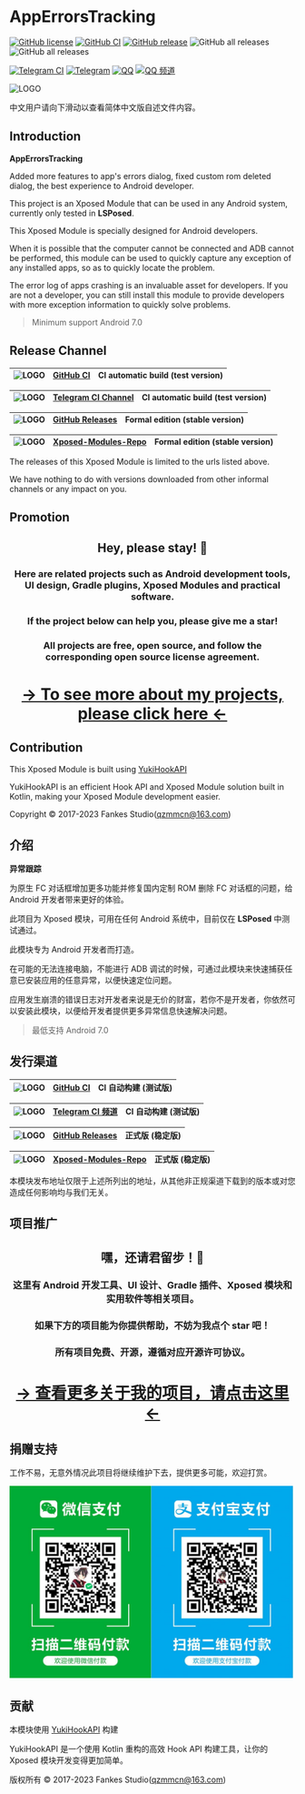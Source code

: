 # AppErrorsTracking

[![GitHub license](https://img.shields.io/github/license/KitsunePie/AppErrorsTracking?color=blue)](https://github.com/KitsunePie/AppErrorsTracking/blob/master/LICENSE)
[![GitHub CI](https://img.shields.io/github/actions/workflow/status/KitsunePie/AppErrorsTracking/commit_ci.yml?label=CI%20builds)](https://github.com/KitsunePie/AppErrorsTracking/actions/workflows/commit_ci.yml)
[![GitHub release](https://img.shields.io/github/v/release/KitsunePie/AppErrorsTracking?display_name=release&logo=github&color=green)](https://github.com/KitsunePie/AppErrorsTracking/releases)
![GitHub all releases](https://img.shields.io/github/downloads/KitsunePie/AppErrorsTracking/total?label=downloads)
![GitHub all releases](https://img.shields.io/github/downloads/Xposed-Modules-Repo/com.fankes.apperrorstracking/total?label=LSPosed%20downloads&labelColor=F48FB1)

[![Telegram CI](https://img.shields.io/badge/CI%20builds-Telegram-blue.svg?logo=telegram)](https://t.me/AppErrorsTracking_CI)
[![Telegram](https://img.shields.io/badge/discussion-Telegram-blue.svg?logo=telegram)](https://t.me/XiaofangInternet)
[![QQ](https://img.shields.io/badge/discussion-QQ-blue.svg?logo=tencent-qq&logoColor=red)](https://qm.qq.com/cgi-bin/qm/qr?k=dp2h5YhWiga9WWb_Oh7kSHmx01X8I8ii&jump_from=webapi&authKey=Za5CaFP0lk7+Zgsk2KpoBD7sSaYbeXbsDgFjiWelOeH4VSionpxFJ7V0qQBSqvFM)
[![QQ 频道](https://img.shields.io/badge/discussion-QQ%20频道-blue.svg?logo=tencent-qq&logoColor=red)](https://pd.qq.com/s/44gcy28h)

<img src="https://github.com/KitsunePie/AppErrorsTracking/blob/master/img-src/icon.png?raw=true" width = "100" height = "100" alt="LOGO"/>

中文用户请向下滑动以查看简体中文版自述文件内容。

## Introduction

**AppErrorsTracking**

Added more features to app's errors dialog, fixed custom rom deleted dialog, the best experience to Android developer.

This project is an Xposed Module that can be used in any Android system, currently only tested in **LSPosed**.

This Xposed Module is specially designed for Android developers.

When it is possible that the computer cannot be connected and ADB cannot be performed, this module can be used to quickly capture any exception
of any installed apps, so as to quickly locate the problem.

The error log of apps crashing is an invaluable asset for developers. If you are not a developer, you can still install this module to provide
developers with more exception information to quickly solve problems.

> Minimum support Android 7.0

## Release Channel

| <img src="https://avatars.githubusercontent.com/in/15368?s=64&v=4" width = "30" height = "30" alt="LOGO"/> | [GitHub CI](https://github.com/KitsunePie/AppErrorsTracking/actions/workflows/commit_ci.yml) | CI automatic build (test version) |
|------------------------------------------------------------------------------------------------------------|----------------------------------------------------------------------------------------------|-----------------------------------|

| <img src="https://github.com/peter-iakovlev/Telegram/blob/public/Icon.png?raw=true" width = "30" height = "30" alt="LOGO"/> | [Telegram CI Channel](https://t.me/AppErrorsTracking_CI) | CI automatic build (test version) |
|-----------------------------------------------------------------------------------------------------------------------------|----------------------------------------------------------|-----------------------------------|

| <img src="https://avatars.githubusercontent.com/in/15368?s=64&v=4" width = "30" height = "30" alt="LOGO"/> | [GitHub Releases](https://github.com/KitsunePie/AppErrorsTracking/releases) | Formal edition (stable version) |
|------------------------------------------------------------------------------------------------------------|-----------------------------------------------------------------------------|---------------------------------|

| <img src="https://avatars.githubusercontent.com/u/78217009?s=200&v=4?raw=true" width = "30" height = "30" alt="LOGO"/> | [Xposed-Modules-Repo](https://github.com/Xposed-Modules-Repo/com.fankes.apperrorstracking/releases) | Formal edition (stable version) |
|------------------------------------------------------------------------------------------------------------------------|-----------------------------------------------------------------------------------------------------|---------------------------------|

The releases of this Xposed Module is limited to the urls listed above.

We have nothing to do with versions downloaded from other informal channels or any impact on you.

## Promotion

<!--suppress HtmlDeprecatedAttribute -->
<div align="center">
     <h2>Hey, please stay! 👋</h2>
     <h3>Here are related projects such as Android development tools, UI design, Gradle plugins, Xposed Modules and practical software. </h3>
     <h3>If the project below can help you, please give me a star! </h3>
     <h3>All projects are free, open source, and follow the corresponding open source license agreement. </h3>
     <h1><a href="https://github.com/fankes/fankes/blob/main/project-promote/README.md">→ To see more about my projects, please click here ←</a></h1>
</div>

## Contribution

This Xposed Module is built using [YukiHookAPI](https://github.com/HighCapable/YukiHookAPI)

YukiHookAPI is an efficient Hook API and Xposed Module solution built in Kotlin, making your Xposed Module development easier.

Copyright © 2017-2023 Fankes Studio(qzmmcn@163.com)

## 介绍

**异常跟踪**

为原生 FC 对话框增加更多功能并修复国内定制 ROM 删除 FC 对话框的问题，给 Android 开发者带来更好的体验。

此项目为 Xposed 模块，可用在任何 Android 系统中，目前仅在 **LSPosed** 中测试通过。

此模块专为 Android 开发者而打造。

在可能的无法连接电脑，不能进行 ADB 调试的时候，可通过此模块来快速捕获任意已安装应用的任意异常，以便快速定位问题。

应用发生崩溃的错误日志对开发者来说是无价的财富，若你不是开发者，你依然可以安装此模块，以便给开发者提供更多异常信息快速解决问题。

> 最低支持 Android 7.0

## 发行渠道

| <img src="https://avatars.githubusercontent.com/in/15368?s=64&v=4" width = "30" height = "30" alt="LOGO"/> | [GitHub CI](https://github.com/KitsunePie/AppErrorsTracking/actions/workflows/commit_ci.yml) | CI 自动构建 (测试版) |
|------------------------------------------------------------------------------------------------------------|----------------------------------------------------------------------------------------------|---------------|

| <img src="https://github.com/peter-iakovlev/Telegram/blob/public/Icon.png?raw=true" width = "30" height = "30" alt="LOGO"/> | [Telegram CI 频道](https://t.me/AppErrorsTracking_CI) | CI 自动构建 (测试版) |
|-----------------------------------------------------------------------------------------------------------------------------|-----------------------------------------------------|---------------|

| <img src="https://avatars.githubusercontent.com/in/15368?s=64&v=4" width = "30" height = "30" alt="LOGO"/> | [GitHub Releases](https://github.com/KitsunePie/AppErrorsTracking/releases) | 正式版 (稳定版) |
|------------------------------------------------------------------------------------------------------------|-----------------------------------------------------------------------------|-----------|

| <img src="https://avatars.githubusercontent.com/u/78217009?s=200&v=4?raw=true" width = "30" height = "30" alt="LOGO"/> | [Xposed-Modules-Repo](https://github.com/Xposed-Modules-Repo/com.fankes.apperrorstracking/releases) | 正式版 (稳定版) |
|------------------------------------------------------------------------------------------------------------------------|-----------------------------------------------------------------------------------------------------|-----------|

本模块发布地址仅限于上述所列出的地址，从其他非正规渠道下载到的版本或对您造成任何影响均与我们无关。

## 项目推广

<!--suppress HtmlDeprecatedAttribute -->
<div align="center">
    <h2>嘿，还请君留步！👋</h2>
    <h3>这里有 Android 开发工具、UI 设计、Gradle 插件、Xposed 模块和实用软件等相关项目。</h3>
    <h3>如果下方的项目能为你提供帮助，不妨为我点个 star 吧！</h3>
    <h3>所有项目免费、开源，遵循对应开源许可协议。</h3>
    <h1><a href="https://github.com/fankes/fankes/blob/main/project-promote/README-zh-CN.md">→ 查看更多关于我的项目，请点击这里 ←</a></h1>
</div>

## 捐赠支持

工作不易，无意外情况此项目将继续维护下去，提供更多可能，欢迎打赏。

<img src="https://github.com/fankes/fankes/blob/main/img-src/payment_code.jpg?raw=true" width = "500" alt="Payment Code"/>

## 贡献

本模块使用 [YukiHookAPI](https://github.com/HighCapable/YukiHookAPI) 构建

YukiHookAPI 是一个使用 Kotlin 重构的高效 Hook API 构建工具，让你的 Xposed 模块开发变得更加简单。

版权所有 © 2017-2023 Fankes Studio(qzmmcn@163.com)
